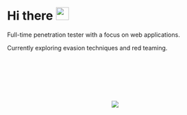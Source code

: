 # Hi there <img src="https://raw.githubusercontent.com/MartinHeinz/MartinHeinz/master/wave.gif" width="30">

Full-time penetration tester with a focus on web applications.

Currently exploring evasion techniques and red teaming.

<p align="center">

<br />
<br />
<br />
<br />
<br />
<br />

<a href="https://github.com/maximilianmarx/maximilianmarx">
  <img align="center" src="https://github-readme-stats.vercel.app/api?username=maximilianmarx&include_all_commits=true&custom_title=Max+GitHub+Stats&hide=contribs&show_icons=true&line_height=32&count_private=true&theme=calm" />
</a>

</p>
